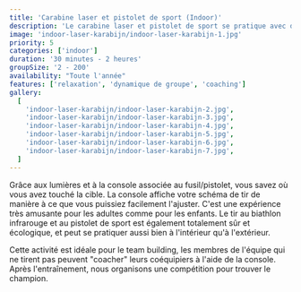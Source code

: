 ```yaml
---
title: 'Carabine laser et pistolet de sport (Indoor)'
description: 'Le carabine laser et pistolet de sport se pratique avec des carabines de biathlon modifiées pour tirer sur une cible de biathlon'
image: 'indoor-laser-karabijn/indoor-laser-karabijn-1.jpg'
priority: 5
categories: ['indoor']
duration: '30 minutes - 2 heures'
groupSize: '2 - 200'
availability: "Toute l'année"
features: ['relaxation', 'dynamique de groupe', 'coaching']
gallery:
  [
    'indoor-laser-karabijn/indoor-laser-karabijn-2.jpg',
    'indoor-laser-karabijn/indoor-laser-karabijn-3.jpg',
    'indoor-laser-karabijn/indoor-laser-karabijn-4.jpg',
    'indoor-laser-karabijn/indoor-laser-karabijn-5.jpg',
    'indoor-laser-karabijn/indoor-laser-karabijn-6.jpg',
    'indoor-laser-karabijn/indoor-laser-karabijn-7.jpg',
  ]
---
```


Grâce aux lumières et à la console associée au fusil/pistolet, vous savez où vous avez touché la cible. La console affiche votre schéma de tir de manière à ce que vous puissiez facilement l'ajuster. C'est une expérience très amusante pour les adultes comme pour les enfants. Le tir au biathlon infrarouge et au pistolet de sport est également totalement sûr et écologique, et peut se pratiquer aussi bien à l'intérieur qu'à l'extérieur.

Cette activité est idéale pour le team building, les membres de l'équipe qui ne tirent pas peuvent "coacher" leurs coéquipiers à l'aide de la console. Après l'entraînement, nous organisons une compétition pour trouver le champion.
